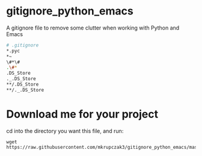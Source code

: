 # gitignore_python_emacs
A gitignore file to remove some clutter when working with Python and Emacs
```bash
# .gitignore
*.pyc
*~
\#*\#
.\#*
.DS_Store
._.DS_Store
**/.DS_Store
**/._.DS_Store
```

# Download me for your project
cd into the directory you want this file, and run:

    wget https://raw.githubusercontent.com/mkrupczak3/gitignore_python_emacs/master/.gitignore
